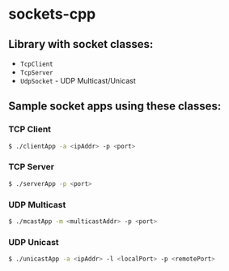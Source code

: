 # sockets-cpp

## Library with socket classes:
* `TcpClient` 
* `TcpServer`
* `UdpSocket` - UDP Multicast/Unicast

## Sample socket apps using these classes:
### TCP Client
```bash
$ ./clientApp -a <ipAddr> -p <port>
```
### TCP Server
```bash
$ ./serverApp -p <port>
```
### UDP Multicast
```bash
$ ./mcastApp -m <multicastAddr> -p <port>
```
### UDP Unicast
```bash
$ ./unicastApp -a <ipAddr> -l <localPort> -p <remotePort>
```



